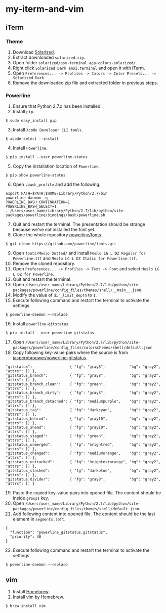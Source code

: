 # my-iterm-and-vim

## iTerm

### Theme

1. Download [Solarized](https://ethanschoonover.com/solarized/).
2. Extract downloaded `solarized.zip`.
3. Open folder `solarized/osx-terminal.app-colors-solarized/`.
4. Right click `Solarized Dark ansi.terminal` and open it with iTerm.
5. Open `Preferences... -> Profiles -> Colors -> Color Presets... -> Solarized Dark`
6. Remove the downloaded zip file and extracted folder in previous steps.

### Powerline

1. Ensure that Python 2.7.x has been installed.
2. Install `pip`.

```
$ sudo easy_install pip
```

3. Install `Xcode Developer CLI tools`.

```
$ xcode-select --install
```

4. Install `Powerline`.

```
$ pip install --user powerline-status
```

5. Copy the installation location of `Powerline`.

```
$ pip show powerline-status
```

6. Open `.bash_profile` and add the following.

```
export PATH=$PATH:$HOME/Library/Python/2.7/bin
powerline-daemon -q
POWERLINE_BASH_CONTINUATION=1
POWERLINE_BASH_SELECT=1
. /Users/user_name/Library/Python/2.7/lib/python/site-packages/powerline/bindings/bash/powerline.sh
```

7. Quit and restart the terminal. The presentation should be strange because we've not installed the font yet.
8. Clone the whole repository [powerline/fonts](https://github.com/powerline/fonts).

```
$ git clone https://github.com/powerline/fonts.git
```

9. Open `fonts/Meslo Dotted/` and install `Meslo LG L DZ Regular for Powerline.ttf` and `Meslo LG L DZ Italic for Powerline.ttf`.
10. Remove the cloned repository.
11. Open `Preferences... -> Profiles -> Text -> Font` and select `Meslo LG L DZ for Powerline`.
12. Quit and restart the terminal.
13. Open `/Users/user_name/Library/Python/2.7/lib/python/site-packages/powerline/config_files/themes/shell/__main__.json`.
14. Modify the value of `dir_limit_depth` to `1`.
15. Execute following command and restart the terminal to activate the settings.

```
$ powerline-daemon —-replace
```

16. Install `powerline-gitstatus`.

```
$ pip install --user powerline-gitstatus
```

17. Open `/Users/user_name/Library/Python/2.7/lib/python/site-packages/powerline/config_files/colorschemes/shell/default.json`.
18. Copy following key-value pairs where the source is from [jaspernbrouwer/powerline-gitstatus](https://github.com/jaspernbrouwer/powerline-gitstatus#configuration).

```
"gitstatus":                 { "fg": "gray8",           "bg": "gray2", "attrs": [] },
"gitstatus_branch":          { "fg": "gray8",           "bg": "gray2", "attrs": [] },
"gitstatus_branch_clean":    { "fg": "green",           "bg": "gray2", "attrs": [] },
"gitstatus_branch_dirty":    { "fg": "gray8",           "bg": "gray2", "attrs": [] },
"gitstatus_branch_detached": { "fg": "mediumpurple",    "bg": "gray2", "attrs": [] },
"gitstatus_tag":             { "fg": "darkcyan",        "bg": "gray2", "attrs": [] },
"gitstatus_behind":          { "fg": "gray10",          "bg": "gray2", "attrs": [] },
"gitstatus_ahead":           { "fg": "gray10",          "bg": "gray2", "attrs": [] },
"gitstatus_staged":          { "fg": "green",           "bg": "gray2", "attrs": [] },
"gitstatus_unmerged":        { "fg": "brightred",       "bg": "gray2", "attrs": [] },
"gitstatus_changed":         { "fg": "mediumorange",    "bg": "gray2", "attrs": [] },
"gitstatus_untracked":       { "fg": "brightestorange", "bg": "gray2", "attrs": [] },
"gitstatus_stashed":         { "fg": "darkblue",        "bg": "gray2", "attrs": [] },
"gitstatus:divider":         { "fg": "gray8",           "bg": "gray2", "attrs": [] }
```

19. Paste the copied key-value pairs into opened file. The content should be inside `groups` key.
20. Open `/Users/user_name/Library/Python/2.7/lib/python/site-packages/powerline/config_files/themes/shell/default.json`.
21. Add following content into opened file. The content should be the last element in `segments.left`.

```
{
  "function": "powerline_gitstatus.gitstatus",
  "priority": 40
}
```

22. Execute following command and restart the terminal to activate the settings.

```
$ powerline-daemon —-replace
```

## vim

1. Install [Homebrew](https://brew.sh/index_ja).
2. Install vim by Homebrew.

```
$ brew install vim
```

